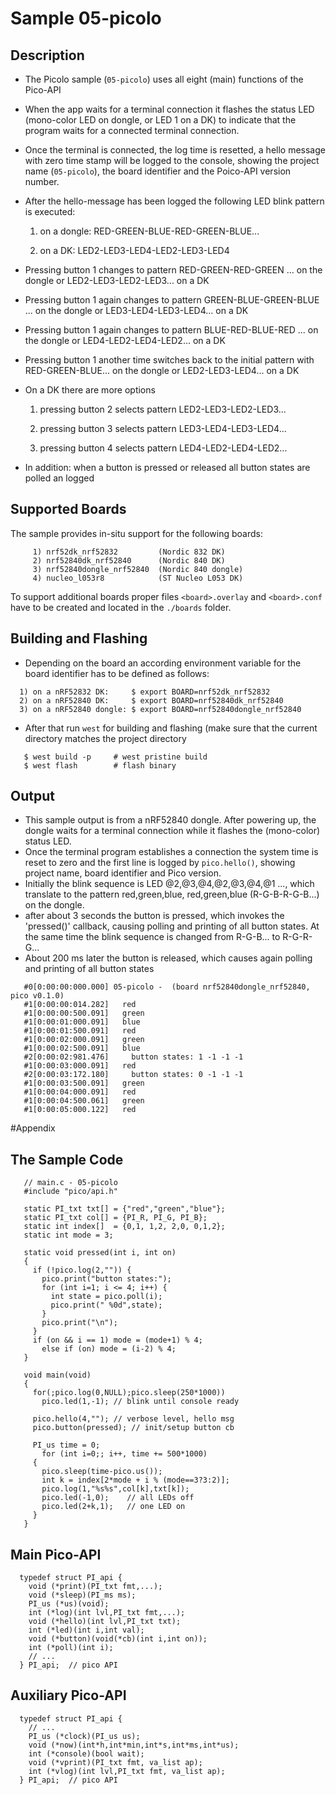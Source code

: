 # Sample 05-picolo

## Description

* The Picolo sample (`05-picolo`) uses all eight (main) functions of the Pico-API

* When the app waits for a terminal connection it flashes the status LED
  (mono-color LED on dongle, or LED 1 on a DK) to indicate that the program
  waits for a connected terminal connection.

* Once the terminal is connected, the log time is resetted, a hello message with
  zero time stamp will be logged to the console, showing the project name
  (`05-picolo`), the board identifier and the Poico-API version number.

* After the hello-message has been logged the following LED
  blink pattern is executed:

  1) on a dongle: RED-GREEN-BLUE-RED-GREEN-BLUE...

  2) on a DK: LED2-LED3-LED4-LED2-LED3-LED4

* Pressing button 1 changes to pattern RED-GREEN-RED-GREEN ... on the dongle
  or LED2-LED3-LED2-LED3... on a DK

* Pressing button 1 again changes to pattern GREEN-BLUE-GREEN-BLUE ... on the
  dongle or LED3-LED4-LED3-LED4... on a DK

* Pressing button 1 again changes to pattern BLUE-RED-BLUE-RED ... on the
  dongle or LED4-LED2-LED4-LED2... on a DK

* Pressing button 1 another time switches back to the initial pattern with
  RED-GREEN-BLUE... on the dongle or LED2-LED3-LED4... on a DK

* On a DK there are more options

  1) pressing button 2 selects pattern LED2-LED3-LED2-LED3...

  2) pressing button 3 selects pattern LED3-LED4-LED3-LED4...

  3) pressing button 4 selects pattern LED4-LED2-LED4-LED2...

* In addition: when a button is pressed or released all button states are polled
  an logged


## Supported Boards

The sample provides in-situ support for the following boards:
```
     1) nrf52dk_nrf52832         (Nordic 832 DK)
     2) nrf52840dk_nrf52840      (Nordic 840 DK)
     3) nrf52840dongle_nrf52840  (Nordic 840 dongle)
     4) nucleo_l053r8            (ST Nucleo L053 DK)
```
To support additional boards proper files `<board>.overlay` and `<board>.conf`
have to be created and located in the `./boards` folder.



## Building and Flashing

* Depending on the board an according environment variable for the board
  identifier has to be defined as follows:

```
  1) on a nRF52832 DK:     $ export BOARD=nrf52dk_nrf52832
  2) on a nRF52840 DK:     $ export BOARD=nrf52840dk_nrf52840
  3) on a nRF52840 dongle: $ export BOARD=nrf52840dongle_nrf52840
```  
* After that run `west` for building and flashing (make sure that the current
  directory matches the project directory

```
   $ west build -p     # west pristine build
   $ west flash        # flash binary
```

## Output

* This sample output is from a nRF52840 dongle. After powering up, the dongle
  waits for a terminal connection while it flashes the (mono-color) status LED.
* Once the terminal program establishes a connection the system time is reset to
  zero and the first line is logged by `pico.hello()`, showing project name,
  board identifier and Pico version.
* Initially the blink sequence is LED @2,@3,@4,@2,@3,@4,@1 ..., which
  translate to the pattern red,green,blue, red,green,blue (R-G-B-R-G-B...) on
  the dongle.
* after about 3 seconds the button is pressed, which invokes the 'pressed()'
  callback, causing polling and printing of all button states. At the same time
  the blink sequence is changed from R-G-B... to R-G-R-G...
* About 200 ms later the button is released, which causes again polling and
  printing of all button states

```
   #0[0:00:00:000.000] 05-picolo -  (board nrf52840dongle_nrf52840, pico v0.1.0)
   #1[0:00:00:014.282]   red
   #1[0:00:00:500.091]   green
   #1[0:00:01:000.091]   blue
   #1[0:00:01:500.091]   red
   #1[0:00:02:000.091]   green
   #1[0:00:02:500.091]   blue
   #2[0:00:02:981.476]     button states: 1 -1 -1 -1
   #1[0:00:03:000.091]   red
   #2[0:00:03:172.180]     button states: 0 -1 -1 -1
   #1[0:00:03:500.091]   green
   #1[0:00:04:000.091]   red
   #1[0:00:04:500.061]   green
   #1[0:00:05:000.122]   red
```

#Appendix

## The Sample Code

```
   // main.c - 05-picolo
   #include "pico/api.h"

   static PI_txt txt[] = {"red","green","blue"};
   static PI_txt col[] = {PI_R, PI_G, PI_B};
   static int index[]  = {0,1, 1,2, 2,0, 0,1,2};
   static int mode = 3;

   static void pressed(int i, int on)
   {
     if (!pico.log(2,"")) {
       pico.print("button states:");
       for (int i=1; i <= 4; i++) {
         int state = pico.poll(i);
         pico.print(" %0d",state);
       }
       pico.print("\n");
     }
     if (on && i == 1) mode = (mode+1) % 4;
       else if (on) mode = (i-2) % 4;
   }

   void main(void)
   {
     for(;pico.log(0,NULL);pico.sleep(250*1000))
       pico.led(1,-1); // blink until console ready

     pico.hello(4,""); // verbose level, hello msg
     pico.button(pressed); // init/setup button cb

     PI_us time = 0;
	   for (int i=0;; i++, time += 500*1000)
     {
       pico.sleep(time-pico.us());
       int k = index[2*mode + i % (mode==3?3:2)];
       pico.log(1,"%s%s",col[k],txt[k]);
       pico.led(-1,0);    // all LEDs off
       pico.led(2+k,1);   // one LED on
     }
   }
```


## Main Pico-API


```
  typedef struct PI_api {
    void (*print)(PI_txt fmt,...);
    void (*sleep)(PI_ms ms);
    PI_us (*us)(void);
    int (*log)(int lvl,PI_txt fmt,...);
    void (*hello)(int lvl,PI_txt txt);
    int (*led)(int i,int val);
    void (*button)(void(*cb)(int i,int on));
    int (*poll)(int i);
    // ...
  } PI_api;  // pico API
```

## Auxiliary Pico-API


```
  typedef struct PI_api {
    // ...
    PI_us (*clock)(PI_us us);
    void (*now)(int*h,int*min,int*s,int*ms,int*us);
    int (*console)(bool wait);
    void (*vprint)(PI_txt fmt, va_list ap);
    int (*vlog)(int lvl,PI_txt fmt, va_list ap);
  } PI_api;  // pico API
```
